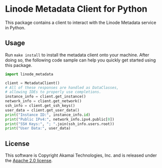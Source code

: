 # Linode Metadata Client for Python

This package contains a client to interact with the Linode Metadata service in Python.

## Usage

Run ```make install``` to install the metadata client onto your machine. After doing so, the following code sample can help you quickly get started using this package.

```python
import linode_metadata

client = MetadataClient()
# All of these responses are handled as DataClasses,
# allowing IDEs to properly use completions.
instance_info = client.get_instance()
network_info = client.get_network()
ssh_info = client.get_ssh_keys()
user_data = client.get_user_data()
print("Instance ID:", instance_info.id)
print("Public IPv4:", network_info.ipv4.public[0])
print("SSH Keys:", "; ".join(ssh_info.users.root))
print("User Data:", user_data)
```

## License

This software is Copyright Akamai Technologies, Inc. and is released under the [Apache 2.0 license](./LICENSE).
